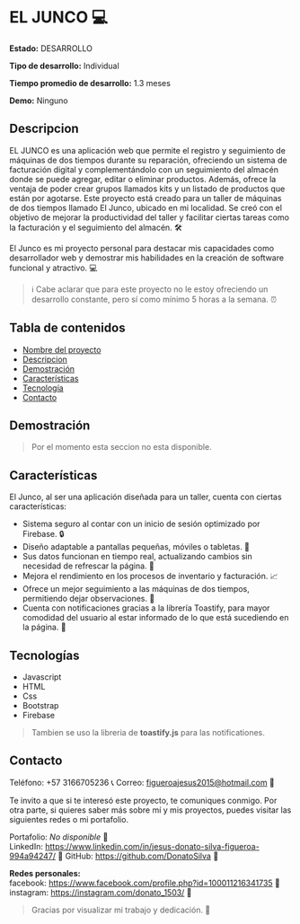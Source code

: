 # EL JUNCO 💻
**Estado:** DESARROLLO

**Tipo de desarrollo:** Individual

**Tiempo promedio de desarrollo:** 1.3 meses

**Demo:** Ninguno

## Descripcion

EL JUNCO es una aplicación web que permite el registro y seguimiento de máquinas de dos tiempos durante su reparación, ofreciendo un sistema de facturación digital y complementándolo con un seguimiento del almacén donde se puede agregar, editar o eliminar productos. Además, ofrece la ventaja de poder crear grupos llamados kits y un listado de productos que están por agotarse. Este proyecto está creado para un taller de máquinas de dos tiempos llamado El Junco, ubicado en mi localidad. Se creó con el objetivo de mejorar la productividad del taller y facilitar ciertas tareas como la facturación y el seguimiento del almacén. 🛠️

El Junco es mi proyecto personal para destacar mis capacidades como desarrollador web y demostrar mis habilidades en la creación de software funcional y atractivo. 💻

> ℹ️ Cabe aclarar que para este proyecto no le estoy ofreciendo un desarrollo constante, pero sí como mínimo 5 horas a la semana. ⏰ 

## Tabla de contenidos

- [Nombre del proyecto](#el-junco)
- [Descripcion](#descripcion)
- [Demostración](#demostración)
- [Características](#características)
- [Tecnología](#tecnologías)
- [Contacto](#contacto)

## Demostración
> Por el momento esta seccion no esta disponible.

## Características
El Junco, al ser una aplicación diseñada para un taller, cuenta con ciertas características:

- Sistema seguro al contar con un inicio de sesión optimizado por Firebase. 🔒
- Diseño adaptable a pantallas pequeñas, móviles o tabletas. 📱
- Sus datos funcionan en tiempo real, actualizando cambios sin necesidad de refrescar la página. 🔄
- Mejora el rendimiento en los procesos de inventario y facturación. 📈
- Ofrece un mejor seguimiento a las máquinas de dos tiempos, permitiendo dejar observaciones. 📝
- Cuenta con notificaciones gracias a la librería Toastify, para mayor comodidad del usuario al estar informado de lo que está sucediendo en la página. 🔔

## Tecnologías

- Javascript
- HTML
- Css
- Bootstrap
- Firebase

> Tambien se uso la libreria de **toastify.js** para las notificationes.

## Contacto

Teléfono: +57 3166705236 📞
Correo: figueroajesus2015@hotmail.com 📧

Te invito a que si te interesó este proyecto, te comuniques conmigo. Por otra parte, si quieres saber más sobre mí y mis proyectos, puedes visitar las siguientes redes o mi portafolio.

Portafolio: _No disponible_ 🚧  
LinkedIn: https://www.linkedin.com/in/jesus-donato-silva-figueroa-994a94247/ 🔗
GitHub: https://github.com/DonatoSilva 🔗

**Redes personales:**   
facebook: https://www.facebook.com/profile.php?id=100011216341735 🔗  
instagram: https://instagram.com/donato_1503/ 🔗  

> Gracias por visualizar mi trabajo y dedicación. 👏
